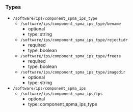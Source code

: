 ### Types

- `/software/ips/component_spma_ips_type`
    - `/software/ips/component_spma_ips_type/bename`
        - optional
        - type: string
    - `/software/ips/component_spma_ips_type/rejectidr`
        - required
        - type: boolean
    - `/software/ips/component_spma_ips_type/freeze`
        - required
        - type: boolean
    - `/software/ips/component_spma_ips_type/imagedir`
        - optional
        - type: string
- `/software/ips/component_spma_ips`
    - `/software/ips/component_spma_ips/ips`
        - optional
        - type: component_spma_ips_type
